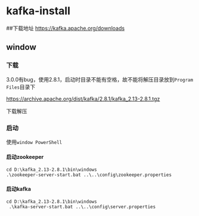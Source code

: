 ﻿# kafka-install
##下载地址
https://kafka.apache.org/downloads

## window
### 下载
3.0.0有bug，使用2.8.1，启动时目录不能有空格，故不能将解压目录放到`Program Files`目录下

https://archive.apache.org/dist/kafka/2.8.1/kafka_2.13-2.8.1.tgz

下载解压
### 启动
使用`window PowerShell`

#### 启动zookeeper
```
cd D:\kafka_2.13-2.8.1\bin\windows
.\zookeeper-server-start.bat ..\..\config\zookeeper.properties
```
#### 启动kafka
```
cd D:\kafka_2.13-2.8.1\bin\windows
 .\kafka-server-start.bat ..\..\config\server.properties
```
